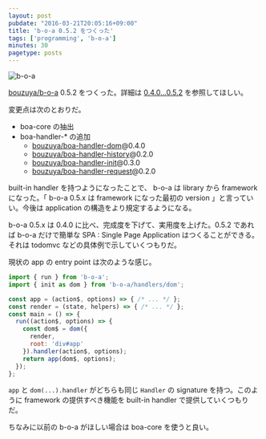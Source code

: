 ```yaml
---
layout: post
pubdate: "2016-03-21T20:05:16+09:00"
title: 'b-o-a 0.5.2 をつくった'
tags: ['programming', 'b-o-a']
minutes: 30
pagetype: posts
---
```

![b-o-a](https://cloud.githubusercontent.com/assets/1221346/13554535/a97537aa-e3ed-11e5-8897-480f0c76c9c5.png)

[bouzuya/b-o-a][] 0.5.2 をつくった。詳細は  [0.4.0...0.5.2](https://github.com/bouzuya/b-o-a/compare/0.4.0...0.5.2) を参照してほしい。

変更点は次のとおりだ。

- boa-core の抽出
- boa-handler-* の追加
    - [bouzuya/boa-handler-dom][]@0.4.0
    - [bouzuya/boa-handler-history][]@0.2.0
    - [bouzuya/boa-handler-init][]@0.3.0
    - [bouzuya/boa-handler-request][]@0.2.0

built-in handler を持つようになったことで、 b-o-a は library から framework になった。「 b-o-a 0.5.x は framework になった最初の version 」と言っていい。今後は application の構造をより規定するようになる。

b-o-a 0.5.x は 0.4.0 に比べ、完成度を下げて、実用度を上げた。0.5.2 であれば b-o-a だけで簡単な SPA : Single Page Application はつくることができる。それは todomvc などの具体例で示していくつもりだ。

現状の app の entry point は次のような感じ。

```js
import { run } from 'b-o-a';
import { init as dom } from 'b-o-a/handlers/dom';

const app = (action$, options) => { /* ... */ };
const render = (state, helpers) => { /* ... */ };
const main = () => {
  run((action$, options) => {
    const dom$ = dom({
      render,
      root: 'div#app'
    }).handler(action$, options);
    return app(dom$, options);
  });
};
```

`app` と `dom(...).handler` がどちらも同じ `Handler` の signature を持つ。このように framework の提供すべき機能を built-in handler で提供していくつもりだ。

ちなみに以前の b-o-a がほしい場合は boa-core を使うと良い。

[bouzuya/b-o-a]: https://github.com/bouzuya/b-o-a
[bouzuya/boa-handler-dom]: https://github.com/bouzuya/boa-handler-dom
[bouzuya/boa-handler-history]: https://github.com/bouzuya/boa-handler-history
[bouzuya/boa-handler-init]: https://github.com/bouzuya/boa-handler-init
[bouzuya/boa-handler-request]: https://github.com/bouzuya/boa-handler-request
